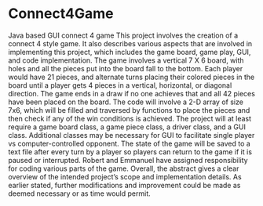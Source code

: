 # Connect4Game
Java based GUI connect 4 game This project involves the creation of a connect 4 style game. It also describes various aspects that are involved in implementing this project, which includes the game board, game play, GUI, and code implementation. The game involves a vertical 7 X 6 board, with holes and all the pieces put into the board fall to the bottom. Each player would have 21 pieces, and alternate turns placing their colored pieces in the board until a player gets 4 pieces in a vertical, horizontal, or diagonal direction. The game ends in a draw if no one achieves that and all 42 pieces have been placed on the board. The code will involve a 2-D array of size 7x6, which will be filled and traversed by functions to place the pieces and then check if any of the win conditions is achieved. The project will at least require a game board class, a game piece class, a driver class, and a GUI class. Additional classes may be necessary for GUI to facilitate single player vs computer-controlled opponent. The state of the game will be saved to a text file after every turn by a player so players can return to the game if it is paused or interrupted. Robert and Emmanuel have assigned responsibility for coding various parts of the game. Overall, the abstract gives a clear overview of the intended project’s scope and implementation details. As earlier stated, further modifications and improvement could be made as deemed necessary or as time would permit.
